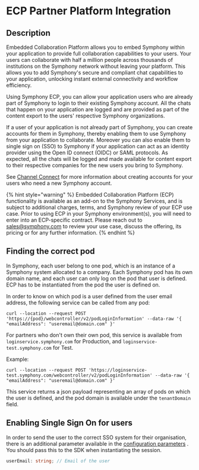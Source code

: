 # ECP Partner Platform Integration

## Description

Embedded Collaboration Platform allows you to embed Symphony within your application to provide full collaboration capabilities to your users. Your users can collaborate with half a million people across thousands of institutions on the Symphony network without leaving your platform. This allows you to add Symphony's secure and compliant chat capabilities to your application, unlocking instant external connectivity and workflow efficiency. &#x20;

Using Symphony ECP, you can allow your application users who are already part of Symphony to login to their existing Symphony account. All the chats that happen on your application are logged and are provided as part of the content export to the users' respective Symphony organizations.&#x20;

If a user of your application is not already part of Symphony, you can create accounts for them in Symphony, thereby enabling them to use Symphony from your application to collaborate. Moreover you can also enable them to single sign on (SSO) to Symphony if your application can act as an identity provider using the Open ID connect (OIDC) or SAML protocols. As expected, all the chats will be logged and made available for content export to their respective companies for the new users you bring to Symphony.&#x20;

See [Channel Connect](../../symphony-rest-api/symphony-channel-connect-rest-api.md) for more information about creating accounts for your users who need a new Symphony account.&#x20;



{% hint style="warning" %}
Embedded Collaboration Platform (ECP) functionality is available as an add-on to the Symphony Services, and is subject to additional charges, terms, and Symphony review of your ECP use case. Prior to using ECP in your Symphony environment(s), you will need to enter into an ECP-specific contract. Please reach out to sales@symphony.com to review your use case, discuss the offering, its pricing or for any further information.
{% endhint %}

## Finding the correct pod

In Symphony, each user belong to one pod, which is an instance of a Symphony system allocated to a company. Each Symphony pod has its own domain name, and each user can only log on the pod that user is defined. ECP has to be instantiated from the pod the user is defined on.

In order to know on which pod is a user defined from the user email address, the following service can be called from any pod:&#x20;

`curl --location --request POST 'https://{pod}/webcontroller/v2/podLoginInformation' --data-raw '{ "emailAddress": "useremail@domain.com" }'`

For partners who don't own their own pod, this service is available from `loginservice.symphony.com` for Production, and `loginservice-test.symphony.com` for Test.

Example:

`curl --location --request POST 'https://loginservice-test.symphony.com/webcontroller/v2/podLoginInformation' --data-raw '{ "emailAddress": "useremail@domain.com" }'`

This service returns a json payload representing an array of pods on which the user is defined, and the pod domain is available under the `tenantDomain` field.



## Enabling Single Sign On for users

In order to send the user to the correct SSO system for their organisation, there is an additional parameter available in the [configuration parameters](./#configuration-parameters) . You should pass this to the SDK when instantiating the session.

```typescript
userEmail: string; // Email of the user
```

<mark style="background-color:green;"></mark>
